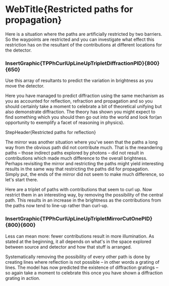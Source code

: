 # WebTitle{Restricted paths for propagation}

Here is a situation where the paths are artificially restricted by two barriers. So the waypoints are restricted and you can investigate what effect this restriction has on the resultant of the contributions at different locations for the detector.

### InsertGraphic{TPPhCurlUpLineUpTripletDiffractionPID}{800}{650}

Use this array of resultants to predict the variation in brightness as you move the detector.

Here you have managed to predict diffraction using the same mechanism as you as accounted for reflection, refraction and propagation and so you should certainly take a moment to celebrate a bit of theoretical unifying but also demonstrate diffraction. The theory has shown you might expect to find something which you should then go out into the world and look for(an opportunity to exemplify a facet of reasoning in physics).

StepHeader{Restricted paths for reflection}

The mirror was another situation where you've seen that the paths a long way from the obvious path did not contribute much. That is the meandering paths – those indirect paths explored by photons – did not result in contributions which made much difference to the overall brightness. Perhaps revisiting the mirror and restricting the paths might yield interesting results in the same way that restricting the paths did for propagation. Simply put, the ends of the mirror did not seem to make much difference, so let's start there.

Here are a triplet of paths with contributions that seem to curl up. Now restrict them in an interesting way, by removing the possibility of the central path. This results in an increase in the brightness as the contributions from the paths now tend to line-up rather than curl-up.

### InsertGraphic{TPPhCurlUpLineUpTripletMirrorCutOnePID}{800}{600}

Less can mean more: fewer contributions result in more illumination. As stated at the beginning, it all depends on what's in the space explored between source and detector and how that stuff is arranged.

Systematically removing the possibility of every other path is done by creating lines where reflection is not possible – in other words a grating of lines. The model has now predicted the existence of diffraction gratings – so again take a moment to celebrate this once you have shown a diffraction grating in action.
